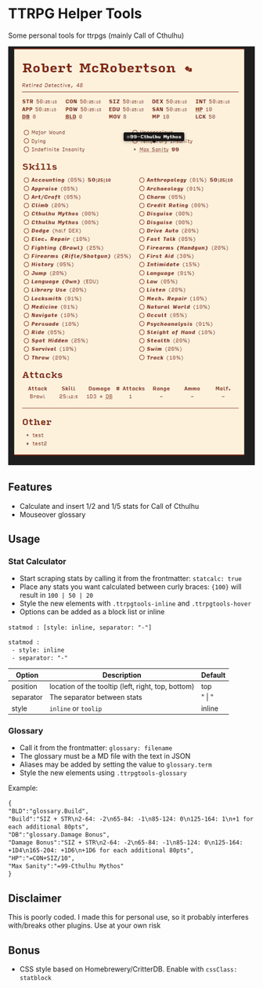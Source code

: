 # TTRPG Helper Tools

Some personal tools for ttrpgs (mainly Call of Cthulhu)

![screenshot](scrot.png)

## Features
- Calculate and insert 1/2 and 1/5 stats for Call of Cthulhu
- Mouseover glossary

## Usage
### Stat Calculator
- Start scraping stats by calling it from the frontmatter: `statcalc: true`
- Place any stats you want calculated between curly braces: `{100}` will result in `100 | 50 | 20`
- Style the new elements with `.ttrpgtools-inline` and `.ttrpgtools-hover`
- Options can be added as a block list or inline

`statmod : [style: inline, separator: "-"]`
```
statmod :
 - style: inline
 - separator: "-"
 ```

| Option    | Description                                        | Default |
| --------- | -------------------------------------------------- | ------- |
| position  | location of the tooltip (left, right, top, bottom) | top     |
| separator | The separator between stats                        | " \| "  |
| style     | `inline` or `toolip`                               | inline  |

### Glossary
- Call it from the frontmatter: `glossary: filename`
- The glossary must be a MD file with the text in JSON
- Aliases may be added by setting the value to `glossary.term`
- Style the new elements using `.ttrpgtools-glossary`

Example:
```
{
"BLD":"glossary.Build",
"Build":"SIZ + STR\n2-64: -2\n65-84: -1\n85-124: 0\n125-164: 1\n+1 for each additional 80pts",
"DB":"glossary.Damage Bonus",
"Damage Bonus":"SIZ + STR\n2-64: -2\n65-84: -1\n85-124: 0\n125-164: +1D4\n165-204: +1D6\n+1D6 for each additional 80pts",
"HP":"=CON+SIZ/10",
"Max Sanity":"=99-Cthulhu Mythos"
}
```

## Disclaimer
This is poorly coded. I made this for personal use, so it probably interferes with/breaks other plugins. Use at your own risk

## Bonus
- CSS style based on Homebrewery/CritterDB. Enable with `cssClass: statblock`
